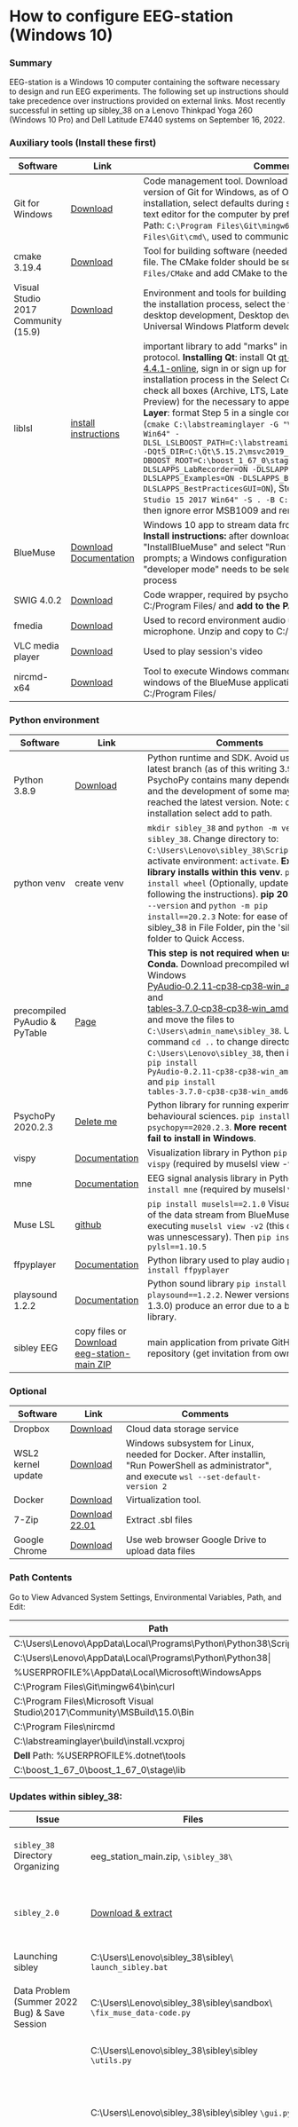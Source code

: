 # How to configure EEG-station (Windows 10)

### Summary

EEG-station is a Windows 10 computer containing the software necessary to design and run EEG experiments.
The following set up instructions should take precedence over instructions provided on external links.
Most recently successful in setting up sibley_38 on a Lenovo Thinkpad Yoga 260 (Windows 10 Pro) and Dell Latitude E7440 systems on September 16, 2022.

### Auxiliary tools (Install these first)

Software| Link | Comments
--------| ---- | -------
Git for Windows |[Download](https://git-scm.com/download/win)|Code management tool. Download the latest (2.38.0) 64-bit version of Git for Windows, as of October 6, 2022. During installation, select defaults during setup and select available text editor for the computer by preference (ie. Notepad). Add to Path: `C:\Program Files\Git\mingw64\bin\curl` and `C:\Program Files\Git\cmd\`, used to communicate with couchdb.
cmake 3.19.4|[Download](https://www.cmake.org/files/v3.19/cmake-3.19.4-win64-x64.msi)|Tool for building software (needed for liblsl). Download the .MSI file. The CMake folder should be set up here: `C:/Program Files/CMake` and add CMake to the system PATH for all users. 
Visual Studio 2017 Community (15.9)|[Download](https://visualstudio.microsoft.com/thank-you-downloading-visual-studio/?sku=Community&rel=15)|Environment and tools for building software in Windows. During the installation process, select the following modules: .NET desktop development, Desktop development with C++, and Universal Windows Platform development. (needed for liblsl)
liblsl|[install instructions](https://ws-dl.blogspot.com/2019/07/2019-07-15-lab-streaming-layer-lsl.html)|important library to add "marks" in the EEG data via the LSL protocol. **Installing Qt**: install Qt [qt-unified-windows-x64-4.4.1-online](https://download.qt.io/archive/online_installers/4.4/qt-unified-windows-x64-4.4.1-online.exe ), sign in or sign up for a Qt Account. During the installation process in the Select Components, on the right side, check all boxes (Archive, LTS, Latest supported releases, Preview) for the necessary to appear. **Installing Lab Streaming Layer**: format Step 5 in a single command and specify Qt details (`cmake C:\labstreaminglayer -G "Visual Studio 15 2017 Win64" -DLSL_LSLBOOST_PATH=C:\labstreaminglayer\LSL\liblsl\lslboost -DQt5_DIR=C:\Qt\5.15.2\msvc2019_64\lib\cmake\Qt5 -DBOOST_ROOT=C:\boost_1_67_0\stage\lib -DLSLAPPS_LabRecorder=ON -DLSLAPPS_XDFBrowser=ON -DLSLAPPS_Examples=ON -DLSLAPPS_Benchmarks=ON -DLSLAPPS_BestPracticesGUI=ON`), Step 8 (`cmake -G "Visual Studio 15 2017 Win64" -S . -B C:/labstreaminglayer/build`) then ignore error MSB1009 and remaining installation steps
BlueMuse | [Download](https://github.com/kowalej/BlueMuse/releases/download/v2.2.0.0/BlueMuse_2.2.0.0.zip) [Documentation](https://github.com/kowalej/BlueMuse) | Windows 10 app to stream data from Muse EEG headsets. **Install instructions:** after download/uncompress, right-click on "InstallBlueMuse" and select "Run with PowerShell"; follow the prompts; a Windows configuration window will open, the option "developer mode" needs to be selected; finish the install process
SWIG 4.0.2 | [Download](http://prdownloads.sourceforge.net/swig/swigwin-4.0.2.zip) | Code wrapper, required by psychopy. Unzip, copy to C:/Program Files/ and **add to the PATH environment variable.**
fmedia|[Download](https://stsaz.github.io/fmedia/)|Used to record environment audio using the computer's microphone. Unzip and copy to C:/Program Files(x86)/
VLC media player|[Download](https://www.videolan.org/vlc/download-windows.html)|Used to play session's video
nircmd-x64 | [Download](https://www.nirsoft.net/utils/nircmd-x64.zip)|Tool to execute Windows commands. Used to hide the two windows of the BlueMuse application. Unzip and copy to C:/Program Files/

### Python environment

Software | Link | Comments
---------|------|---------
Python 3.8.9|[Download](https://www.python.org/ftp/python/3.8.9/python-3.8.9-amd64.exe) | Python runtime and SDK. Avoid using the latest branch (as of this writing 3.9.4). PsychoPy contains many dependencies and the development of some may have not reached the latest version. Note: during installation select add to path.
python venv|create venv|`mkdir sibley_38` and `python -m venv sibley_38`. Change directory to: `C:\Users\Lenovo\sibley_38\Scripts` To activate environment: `activate`. **Execute library installs within this venv**. `pip install wheel` (Optionally, update wheel following the instructions). **pip 20.2.3**: `pip --version` and `python -m pip install==20.2.3` Note: for ease of access to sibley_38 in File Folder, pin the 'sibley_38' folder to Quick Access.
precompiled PyAudio & PyTable|[Page](https://www.lfd.uci.edu/~gohlke/pythonlibs/)|**This step is not required when using Conda.** Download precompiled wheels for Windows [PyAudio‑0.2.11‑cp38‑cp38‑win_amd64.whl](https://www.lfd.uci.edu/~gohlke/pythonlibs/#pyaudio) and [tables‑3.7.0‑cp38‑cp38‑win_amd64.whl](https://www.lfd.uci.edu/~gohlke/pythonlibs/#pytables), and move the files to `C:\Users\admin_name\sibley_38`. Use command `cd ..` to change directory to `C:\Users\Lenovo\sibley_38`, then install by: `pip install PyAudio‑0.2.11‑cp38‑cp38‑win_amd64.whl` and `pip install tables‑3.7.0‑cp38‑cp38‑win_amd64.whl`
PsychoPy 2020.2.3 | [Delete me](https://www.psychopy.org/api/api.html) | Python library for running experiments in behavioural sciences. `pip install psychopy==2020.2.3`. **More recent versions fail to install in Windows**.
vispy|[Documentation](https://vispy.org/)|Visualization library in Python `pip install vispy` (required by muselsl view -v2)
mne|[Documentation](https://vispy.org/)|EEG signal analysis library in Python `pip install mne` (required by muselsl view -v2)
Muse LSL|[github](https://github.com/alexandrebarachant/muse-lsl)|`pip install muselsl==2.1.0` Visualization of the data stream from BlueMuse by executing `muselsl view -v2` (this command was unnescessary). Then `pip install pylsl==1.10.5`
ffpyplayer|[Documentation](https://matham.github.io/ffpyplayer/index.html)|Python library used to play audio `pip install ffpyplayer`
playsound 1.2.2|[Documentation](https://github.com/TaylorSMarks/playsound)|Python sound library `pip install playsound==1.2.2`. Newer versions (i.e. 1.3.0) produce an error due to a bug in the library.
sibley EEG|copy files or [Download eeg-station-main ZIP](https://github.com/diamandis-lab/eeg-station.git) |main application from private GitHub repository (get invitation from owner)

### Optional

Software | Link | Comments
---------|------|---------
Dropbox | [Download](https://www.dropbox.com/downloading)| Cloud data storage service
WSL2 kernel update | [Download](https://wslstorestorage.blob.core.windows.net/wslblob/wsl_update_x64.msi) | Windows subsystem for Linux, needed for Docker. After installin, "Run PowerShell as administrator", and execute `wsl --set-default-version 2`
Docker | [Download](https://www.docker.com/docker-for-windows/install)|Virtualization tool.
7-Zip |[Download 22.01](https://www.7-zip.org/a/7z2201-x64.exe)| Extract .sbl files
Google Chrome |[Download](https://www.google.com/chrome/thank-you.html?installdataindex=empty&statcb=0&defaultbrowser=0&brand=RXQR#)| Use web browser Google Drive to upload data files

### Path Contents
Go to View Advanced System Settings, Environmental Variables, Path, and Edit:

 | Path |
 |---------|
| C:\Users\Lenovo\AppData\Local\Programs\Python\Python38\Scripts\ |
|C:\Users\Lenovo\AppData\Local\Programs\Python\Python38\|
|%USERPROFILE%\AppData\Local\Microsoft\WindowsApps|
|C:\Program Files\Git\mingw64\bin\curl|
|C:\Program Files\Microsoft Visual Studio\2017\Community\MSBuild\15.0\Bin|
|C:\Program Files\nircmd|
|C:\labstreaminglayer\build\install.vcxproj|
| **Dell** Path: %USERPROFILE%\.dotnet\tools|
|C:\boost_1_67_0\boost_1_67_0\stage\lib|

### Updates within sibley_38:

 | Issue | Files | Updates and Source Code |
 |---|---|---|
 | `sibley_38` Directory Organizing | eeg_station_main.zip, `\sibley_38\` | extract ZIP and move to `sibley_38` directory, copy everything from `sibley_38\sibley_38` to `sibley_38` directory, rename `sibley_38\sibley_38` to `sibley_38\sibley`. See screenshots taken from the L001 file folder for proper folder set up. |
 |`sibley_2.0` |[Download & extract](https://github.com/IngridCampbell/sibley_2.0/archive/refs/heads/dev.zip)| For sibley_2.0, download a ZIP from the dev branch or in command prompt `git clone https://github.com/IngridCampbell/sibley_2.0.git` with `git branch --set-upstream-to=origin/dev` and `git pull`
 | Launching sibley | C:\Users\Lenovo\sibley_38\sibley\ `launch_sibley.bat` | `cd sibley_38` and `mkdir session_logs` and edit: `set PATH_SIBLEY=C:\Users\admin_name\sibley_38\sibley`, `cmd /k "..\Scripts\activate.bat & python .\main.py > ..\session_logs\%LOG_NAME% 2>&1"` |
 | Data Problem (Summer 2022 Bug) & Save Session | C:\Users\Lenovo\sibley_38\sibley\sandbox\ `\fix_muse_data-code.py` | Copy the `fix_muse_data` function. Copy the `save_session` functions|
 | |C:\Users\Lenovo\sibley_38\sibley\sibley `\utils.py` | Paste `fix_muse_data` function & save.  Copy **Code 2** and paste in the end of function `fix_muse_data`, watch import statement `import pandas as pd`, and the indentations. Save. |
 | |C:\Users\Lenovo\sibley_38\sibley\sibley `\gui.py` | Paste and replace current `save_session` function being especially careful with indentations, update `from sibley.utils import zip_folder, fix_muse_data`. Replace the `sibley.utils.fix_muse_data(data_file['EEG'])` line with `fix_muse_data(data_file['EEG'])` & save |
 |Visual Problem (Summer 2022 Bug)| C:\Users\Lenovo\sibley_38\sibley\sibley\task `p300_visual_color_circles.py` | Within function `run_session` write new function `show_cross(win)` (above the function `show_stimulus`. Cut the code below in **Code 1** from function `show_stimulus` and paste into the function `show_cross`. Change `color=custom_color['black']`  to `color=custom_color['grey']`. Call the function `show_cross(win=win)` after the `print('round=' + str(pos) + ' color=' + color_curr) # include blank line after` statement. Save changes. Note: With these changes the system should be able to run a session though it may be unable to properly save session. |
 |Visual Circles Rarity | C:\Users\Lenovo\sibley_38\sibley\sibley\task `p300_visual_color_circles.py` | Change rarity of green circles on visual test to `percent_green = 90`. Save. |
 | | C:\Users\Lenovo\sibley_38\sibley\session_config `p300_visual_color_circles.json` | Open in Visual Studio and change `"percent_green": 90` for all 3 parameters. **Check this on the Dell and Dell 2022.** Save. |
 | sibley Control Panel Window Pop Up During Session |C:\Users\Lenovo\sibley_38\sibley\sibley `\gui.py` |In the `start_session` function,  add `self.root.withdraw()` after the `print('start_session’)` line to hide the control panel window. Then, add `self.root.deiconify()`, after the `mywin.close()` line to show the control panel window again. |
 |Troubleshooting |  | Be careful with indentations. If there are necessary updates, push working progress to the main repository. |
 | Launch sibley shortcut| C:\Users\Lenovo\sibley_38\sibley `launch_sibley.bat` | Create launch_sibley shortcut to an accessible location on system (`C:\Users\Lenovo\Desktop`) |

**Code 1**

    def show_cross(win):
        text_cross = visual.TextStim(win=win, text='\u00D7', color=custom_color['black'], 	colorSpace='hex', height=8.6, pos=[0, 0.5])
        text_cross.draw()
        win.flip()
        core.wait(random.randint(300, 500) / 1000)
        win.flip()
	
**Code 2**

    import pandas as pd
	#
    # removes malformed rows, possibily due to stream drops and reconnects
    # reopens .csv, drops lines with wrong number of columns, saves clean .csv
    with open(fname, 'r') as fp:
        lines = fp.readlines()
    lines = [x.replace('\n', '') for x in lines] # removes return character at the end of each line
    lines_clean = [line.split(',') for line in lines if len(line.split(',')) == 6]
    eeg_clean = pd.DataFrame(lines_clean[1:], columns=lines_clean[0])
    if len(lines_clean) < len(lines):
        eeg_clean.to_csv(fname, index=False)
	
 
 ### Set Up Completed
If the following are accomplished then the EEG-station is properly configure on the system:

 | Test | Evaluate | 
 |---------|
 | Run a P300 Visual Test | Successful Launch EEG Session & Save Session, blue circles should appear ~10% throughout the visual circles test |
  | Check Session Logs | Launch EEG Session & Save Session should be stored in C:\Users\Lenovo\sibley_38\session_logs with File(s) for each run (ie. Fri) |
  |Check Sessions Output | C:\Users\Lenovo\sibley_38\sibley\output\session |
 | Data Stored | Check if data stored as .sbl, download 7-zip to extract file as folder|
